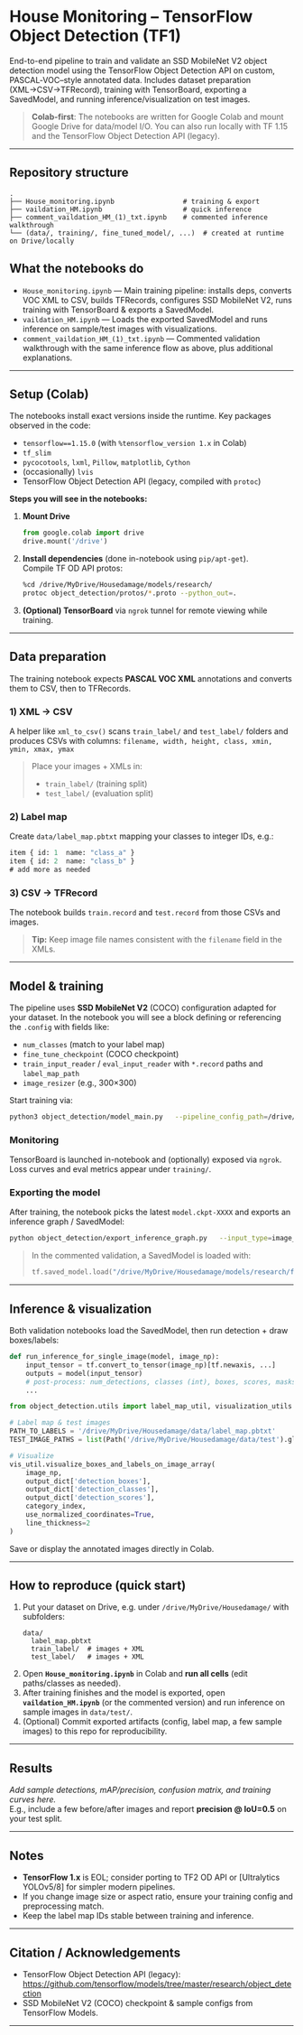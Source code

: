 # House Monitoring – TensorFlow Object Detection (TF1)

End-to-end pipeline to train and validate an SSD MobileNet V2 object detection model using the TensorFlow Object Detection API on custom, PASCAL‑VOC–style annotated data. Includes dataset preparation (XML→CSV→TFRecord), training with TensorBoard, exporting a SavedModel, and running inference/visualization on test images.

> **Colab-first**: The notebooks are written for Google Colab and mount Google Drive for data/model I/O.
> You can also run locally with TF 1.15 and the TensorFlow Object Detection API (legacy).

---

## Repository structure

```
.
├── House_monitoring.ipynb                 # training & export
├── vaildation_HM.ipynb                    # quick inference
├── comment_vaildation_HM_(1)_txt.ipynb    # commented inference walkthrough
└── (data/, training/, fine_tuned_model/, ...)  # created at runtime on Drive/locally
```

## What the notebooks do

- `House_monitoring.ipynb` — Main training pipeline: installs deps, converts VOC XML to CSV, builds TFRecords, configures SSD MobileNet V2, runs training with TensorBoard & exports a SavedModel.
- `vaildation_HM.ipynb` — Loads the exported SavedModel and runs inference on sample/test images with visualizations.
- `comment_vaildation_HM_(1)_txt.ipynb` — Commented validation walkthrough with the same inference flow as above, plus additional explanations.

---

## Setup (Colab)

The notebooks install exact versions inside the runtime. Key packages observed in the code:

- `tensorflow==1.15.0` (with `%tensorflow_version 1.x` in Colab)
- `tf_slim`
- `pycocotools`, `lxml`, `Pillow`, `matplotlib`, `Cython`
- (occasionally) `lvis`
- TensorFlow Object Detection API (legacy, compiled with `protoc`)

**Steps you will see in the notebooks:**

1. **Mount Drive**
   ```python
   from google.colab import drive
   drive.mount('/drive')
   ```

2. **Install dependencies** (done in-notebook using `pip/apt-get`).  
   Compile TF OD API protos:
   ```bash
   %cd /drive/MyDrive/Housedamage/models/research/
   protoc object_detection/protos/*.proto --python_out=.
   ```

3. **(Optional) TensorBoard** via `ngrok` tunnel for remote viewing while training.

---

## Data preparation

The training notebook expects **PASCAL VOC XML** annotations and converts them to CSV, then to TFRecords.

### 1) XML → CSV

A helper like `xml_to_csv()` scans `train_label/` and `test_label/` folders and produces CSVs with columns:
`filename, width, height, class, xmin, ymin, xmax, ymax`

> Place your images + XMLs in:
>
> - `train_label/` (training split)
> - `test_label/` (evaluation split)

### 2) Label map

Create `data/label_map.pbtxt` mapping your classes to integer IDs, e.g.:
```protobuf
item { id: 1  name: "class_a" }
item { id: 2  name: "class_b" }
# add more as needed
```

### 3) CSV → TFRecord

The notebook builds `train.record` and `test.record` from those CSVs and images.

> **Tip:** Keep image file names consistent with the `filename` field in the XMLs.

---

## Model & training

The pipeline uses **SSD MobileNet V2** (COCO) configuration adapted for your dataset. In the notebook you will see a block defining or referencing the `.config` with fields like:

- `num_classes` (match to your label map)
- `fine_tune_checkpoint` (COCO checkpoint)
- `train_input_reader` / `eval_input_reader` with `*.record` paths and `label_map_path`
- `image_resizer` (e.g., 300×300)

Start training via:
```bash
python3 object_detection/model_main.py   --pipeline_config_path=/drive/MyDrive/Housedamage/models/research/object_detection/samples/configs/ssd_mobilenet_v2_coco.config   --model_dir=training/
```

### Monitoring

TensorBoard is launched in-notebook and (optionally) exposed via `ngrok`. Loss curves and eval metrics appear under `training/`.

### Exporting the model

After training, the notebook picks the latest `model.ckpt-XXXX` and exports an inference graph / SavedModel:

```bash
python object_detection/export_inference_graph.py   --input_type=image_tensor   --pipeline_config_path=.../ssd_mobilenet_v2_coco.config   --output_directory=./fine_tuned_model   --trained_checkpoint_prefix=training/model.ckpt-<STEP>
```

> In the commented validation, a SavedModel is loaded with:
> ```python
> tf.saved_model.load("/drive/MyDrive/Housedamage/models/research/fine_tuned_model/saved_model")
> ```

---

## Inference & visualization

Both validation notebooks load the SavedModel, then run detection + draw boxes/labels:

```python
def run_inference_for_single_image(model, image_np):
    input_tensor = tf.convert_to_tensor(image_np)[tf.newaxis, ...]
    outputs = model(input_tensor)
    # post-process: num_detections, classes (int), boxes, scores, masks (if any)
    ...

from object_detection.utils import label_map_util, visualization_utils as vis_util

# Label map & test images
PATH_TO_LABELS = '/drive/MyDrive/Housedamage/data/label_map.pbtxt'
TEST_IMAGE_PATHS = list(Path('/drive/MyDrive/Housedamage/data/test').glob('*.jpg'))

# Visualize
vis_util.visualize_boxes_and_labels_on_image_array(
    image_np,
    output_dict['detection_boxes'],
    output_dict['detection_classes'],
    output_dict['detection_scores'],
    category_index,
    use_normalized_coordinates=True,
    line_thickness=2
)
```

Save or display the annotated images directly in Colab.

---

## How to reproduce (quick start)

1. Put your dataset on Drive, e.g. under `/drive/MyDrive/Housedamage/` with subfolders:
   ```
   data/
     label_map.pbtxt
     train_label/  # images + XML
     test_label/   # images + XML
   ```
2. Open **`House_monitoring.ipynb`** in Colab and **run all cells** (edit paths/classes as needed).
3. After training finishes and the model is exported, open **`vaildation_HM.ipynb`** (or the commented version) and run inference on sample images in `data/test/`.
4. (Optional) Commit exported artifacts (config, label map, a few sample images) to this repo for reproducibility.

---

## Results

_Add sample detections, mAP/precision, confusion matrix, and training curves here._  
E.g., include a few before/after images and report **precision @ IoU=0.5** on your test split.

---

## Notes

- **TensorFlow 1.x** is EOL; consider porting to TF2 OD API or [Ultralytics YOLOv5/8] for simpler modern pipelines.
- If you change image size or aspect ratio, ensure your training config and preprocessing match.
- Keep the label map IDs stable between training and inference.

---

## Citation / Acknowledgements

- TensorFlow Object Detection API (legacy): https://github.com/tensorflow/models/tree/master/research/object_detection
- SSD MobileNet V2 (COCO) checkpoint & sample configs from TensorFlow Models.

---



